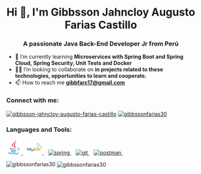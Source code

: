 <h1 align="center">Hi 👋, I'm Gibbsson Jahncloy Augusto Farias Castillo</h1>
<h3 align="center">A passionate Java Back-End Developer Jr from Perú</h3>

- 🌱 I’m currently learning **Microservices with Spring Boot and Spring Cloud, Spring Security, Unit Tests and Docker**
- 👨‍💻 I’m looking to collaborate on **in projects related to these technologies, opportunities to learn and cooperate.**
- 📫 How to reach me **gibbfarc17@gmail.com**

<h3 align="left">Connect with me:</h3>
<p align="left">
<a href="https://linkedin.com/in/gibbsson-jahncloy-augusto-farias-castillo" target="blank"><img align="center" src="https://raw.githubusercontent.com/rahuldkjain/github-profile-readme-generator/master/src/images/icons/Social/linked-in-alt.svg" alt="gibbsson-jahncloy-augusto-farias-castillo" height="30" width="40" /></a>
<a href="https://instagram.com/gibbssonfarias30" target="blank"><img align="center" src="https://raw.githubusercontent.com/rahuldkjain/github-profile-readme-generator/master/src/images/icons/Social/instagram.svg" alt="gibbssonfarias30" height="30" width="40" /></a>
</p>

<h3 align="left">Languages and Tools:</h3>
<p align="left"> 
<a href="https://www.java.com" target="_blank" rel="noreferrer"> <img src="https://raw.githubusercontent.com/devicons/devicon/master/icons/java/java-original.svg" alt="java" width="40" height="40"/> </a> &nbsp;&nbsp;
<a href="https://www.mysql.com/" target="_blank" rel="noreferrer"> <img src="https://raw.githubusercontent.com/devicons/devicon/master/icons/mysql/mysql-original-wordmark.svg" alt="mysql" width="40" height="40"/> </a> &nbsp;&nbsp;
<a href="https://spring.io/" target="_blank" rel="noreferrer"> <img src="https://www.vectorlogo.zone/logos/springio/springio-icon.svg" alt="spring" width="40" height="40"/> </a> &nbsp;&nbsp;
<a href="https://git-scm.com/" target="_blank" rel="noreferrer"> <img src="https://www.vectorlogo.zone/logos/git-scm/git-scm-icon.svg" alt="git" width="40" height="40"/> </a> &nbsp;&nbsp;
<a href="https://postman.com" target="_blank" rel="noreferrer"> <img src="https://www.vectorlogo.zone/logos/getpostman/getpostman-icon.svg" alt="postman" width="40" height="40"/> </a> &nbsp;&nbsp; 

<p><img align="left" src="https://github-readme-stats.vercel.app/api/top-langs?username=gibbssonfarias30&show_icons=true&theme=tokyonight&locale=en&layout=compact" alt="gibbssonfarias30" /></p>

<p>&nbsp;<img align="center" src="https://github-readme-stats.vercel.app/api?username=gibbssonfarias30&show_icons=true&theme=tokyonight&locale=en" alt="gibbssonfarias30" /></p>


